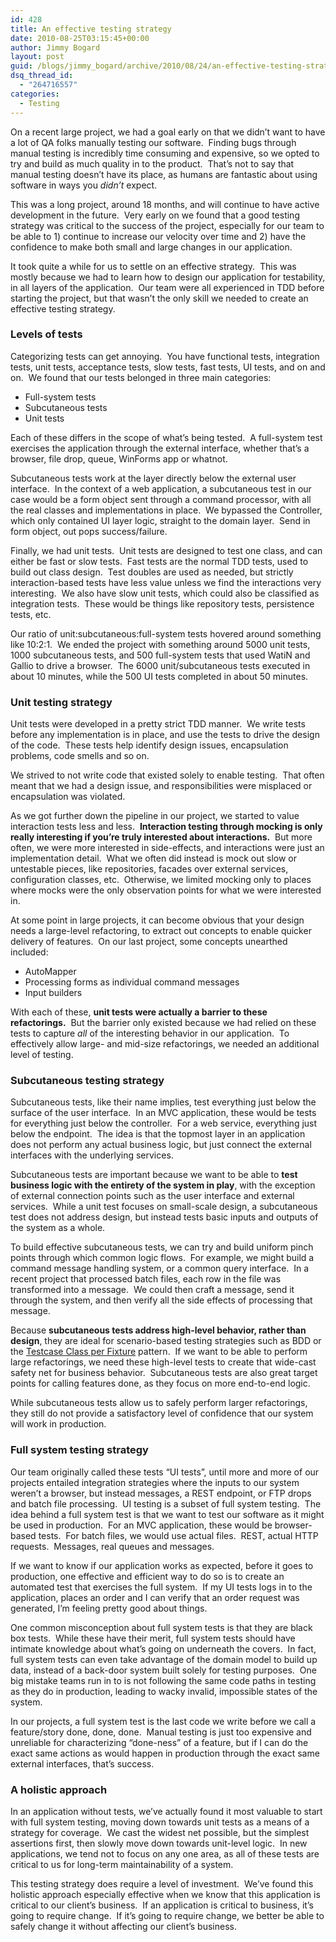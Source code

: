 ```yaml
---
id: 428
title: An effective testing strategy
date: 2010-08-25T03:15:45+00:00
author: Jimmy Bogard
layout: post
guid: /blogs/jimmy_bogard/archive/2010/08/24/an-effective-testing-strategy.aspx
dsq_thread_id:
  - "264716557"
categories:
  - Testing
---
```

On a recent large project, we had a goal early on that we didn’t want to have a lot of QA folks manually testing our software.&#160; Finding bugs through manual testing is incredibly time consuming and expensive, so we opted to try and build as much quality in to the product.&#160; That’s not to say that manual testing doesn’t have its place, as humans are fantastic about using software in ways you _didn’t_ expect.

This was a long project, around 18 months, and will continue to have active development in the future.&#160; Very early on we found that a good testing strategy was critical to the success of the project, especially for our team to be able to 1) continue to increase our velocity over time and 2) have the confidence to make both small and large changes in our application.

It took quite a while for us to settle on an effective strategy.&#160; This was mostly because we had to learn how to design our application for testability, in all layers of the application.&#160; Our team were all experienced in TDD before starting the project, but that wasn’t the only skill we needed to create an effective testing strategy.

### Levels of tests

Categorizing tests can get annoying.&#160; You have functional tests, integration tests, unit tests, acceptance tests, slow tests, fast tests, UI tests, and on and on.&#160; We found that our tests belonged in three main categories:

  * Full-system tests 
  * Subcutaneous tests 
  * Unit tests 

Each of these differs in the scope of what’s being tested.&#160; A full-system test exercises the application through the external interface, whether that’s a browser, file drop, queue, WinForms app or whatnot.

Subcutaneous tests work at the layer directly below the external user interface.&#160; In the context of a web application, a subcutaneous test in our case would be a form object sent through a command processor, with all the real classes and implementations in place.&#160; We bypassed the Controller, which only contained UI layer logic, straight to the domain layer.&#160; Send in form object, out pops success/failure.

Finally, we had unit tests.&#160; Unit tests are designed to test one class, and can either be fast or slow tests.&#160; Fast tests are the normal TDD tests, used to build out class design.&#160; Test doubles are used as needed, but strictly interaction-based tests have less value unless we find the interactions very interesting.&#160; We also have slow unit tests, which could also be classified as integration tests.&#160; These would be things like repository tests, persistence tests, etc.

Our ratio of unit:subcutaneous:full-system tests hovered around something like 10:2:1.&#160; We ended the project with something around 5000 unit tests, 1000 subcutaneous tests, and 500 full-system tests that used WatiN and Gallio to drive a browser.&#160; The 6000 unit/subcutaneous tests executed in about 10 minutes, while the 500 UI tests completed in about 50 minutes.

### Unit testing strategy

Unit tests were developed in a pretty strict TDD manner.&#160; We write tests before any implementation is in place, and use the tests to drive the design of the code.&#160; These tests help identify design issues, encapsulation problems, code smells and so on.

We strived to not write code that existed solely to enable testing.&#160; That often meant that we had a design issue, and responsibilities were misplaced or encapsulation was violated.

As we got further down the pipeline in our project, we started to value interaction tests less and less.&#160; **Interaction testing through mocking is only really interesting if you’re truly interested about interactions.**&#160; But more often, we were more interested in side-effects, and interactions were just an implementation detail.&#160; What we often did instead is mock out slow or untestable pieces, like repositories, facades over external services, configuration classes, etc.&#160; Otherwise, we limited mocking only to places where mocks were the only observation points for what we were interested in.

At some point in large projects, it can become obvious that your design needs a large-level refactoring, to extract out concepts to enable quicker delivery of features.&#160; On our last project, some concepts unearthed included:

  * AutoMapper 
  * Processing forms as individual command messages 
  * Input builders 

With each of these, **unit tests were actually a barrier to these refactorings.**&#160; But the barrier only existed because we had relied on these tests to capture _all_ of the interesting behavior in our application.&#160; To effectively allow large- and mid-size refactorings, we needed an additional level of testing.

### Subcutaneous testing strategy

Subcutaneous tests, like their name implies, test everything just below the surface of the user interface.&#160; In an MVC application, these would be tests for everything just below the controller.&#160; For a web service, everything just below the endpoint.&#160; The idea is that the topmost layer in an application does not perform any actual business logic, but just connect the external interfaces with the underlying services.

Subcutaneous tests are important because we want to be able to **test business logic with the entirety of the system in play**, with the exception of external connection points such as the user interface and external services.&#160; While a unit test focuses on small-scale design, a subcutaneous test does not address design, but instead tests basic inputs and outputs of the system as a whole.

To build effective subcutaneous tests, we can try and build uniform pinch points through which common logic flows.&#160; For example, we might build a command message handling system, or a common query interface.&#160; In a recent project that processed batch files, each row in the file was transformed into a message.&#160; We could then craft a message, send it through the system, and then verify all the side effects of processing that message.

Because **subcutaneous tests address high-level behavior, rather than design**, they are ideal for scenario-based testing strategies such as BDD or the [Testcase Class per Fixture](http://xunitpatterns.com/Testcase%20Class%20per%20Fixture.html) pattern.&#160; If we want to be able to perform large refactorings, we need these high-level tests to create that wide-cast safety net for business behavior.&#160; Subcutaneous tests are also great target points for calling features done, as they focus on more end-to-end logic.

While subcutaneous tests allow us to safely perform larger refactorings, they still do not provide a satisfactory level of confidence that our system will work in production.

### Full system testing strategy

Our team originally called these tests “UI tests”, until more and more of our projects entailed integration strategies where the inputs to our system weren’t a browser, but instead messages, a REST endpoint, or FTP drops and batch file processing.&#160; UI testing is a subset of full system testing.&#160; The idea behind a full system test is that we want to test our software as it might be used in production.&#160; For an MVC application, these would be browser-based tests.&#160; For batch files, we would use actual files.&#160; REST, actual HTTP requests.&#160; Messages, real queues and messages.

If we want to know if our application works as expected, before it goes to production, one effective and efficient way to do so is to create an automated test that exercises the full system.&#160; If my UI tests logs in to the application, places an order and I can verify that an order request was generated, I’m feeling pretty good about things.

One common misconception about full system tests is that they are black box tests.&#160; While these have their merit, full system tests should have intimate knowledge about what’s going on underneath the covers.&#160; In fact, full system tests can even take advantage of the domain model to build up data, instead of a back-door system built solely for testing purposes.&#160; One big mistake teams run in to is not following the same code paths in testing as they do in production, leading to wacky invalid, impossible states of the system.

In our projects, a full system test is the last code we write before we call a feature/story done, done, done.&#160; Manual testing is just too expensive and unreliable for characterizing “done-ness” of a feature, but if I can do the exact same actions as would happen in production through the exact same external interfaces, that’s success.

### A holistic approach

In an application without tests, we’ve actually found it most valuable to start with full system testing, moving down towards unit tests as a means of a strategy for coverage.&#160; We cast the widest net possible, but the simplest assertions first, then slowly move down towards unit-level logic.&#160; In new applications, we tend not to focus on any one area, as all of these tests are critical to us for long-term maintainability of a system.

This testing strategy does require a level of investment.&#160; We’ve found this holistic approach especially effective when we know that this application is critical to our client’s business.&#160; If an application is critical to business, it’s going to require change.&#160; If it’s going to require change, we better be able to safely change it without affecting our client’s business.